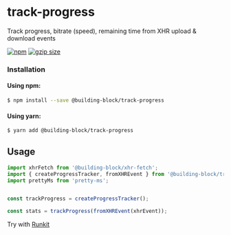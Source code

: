 # track-progress

Track progress, bitrate (speed), remaining time from XHR upload & download events

<a href="https://www.npmjs.com/package/@building-block/track-progress"><img src="https://img.shields.io/npm/v/@building-block/track-progress.svg?style=flat" alt="npm"></a>
<a href="https://unpkg.com/@building-block/track-progress/"><img src="https://img.badgesize.io/https://unpkg.com/@building-block/track-progress/lib/trackProgress.js?compression=gzip" alt="gzip size"></a>

### Installation

#### Using npm:

```sh
$ npm install --save @building-block/track-progress
```

#### Using yarn:

```sh
$ yarn add @building-block/track-progress
```

## Usage

```javascript
import xhrFetch from '@building-block/xhr-fetch';
import { createProgressTracker, fromXHREvent } from '@building-block/track-progress';
import prettyMs from 'pretty-ms';


const trackProgress = createProgressTracker();

const stats = trackProgress(fromXHREvent(xhrEvent));
```

Try with [Runkit](https://npm.runkit.com/@building-block/track-progress)
